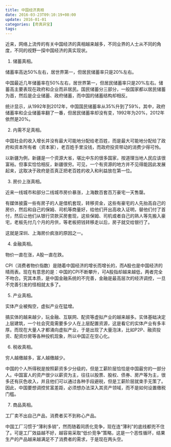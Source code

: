 ```yaml
---
title: 中国经济真相
date: 2016-03-23T09:10:19+08:00
update: 2016-01-01
categories: [奇真异宝]
tags:
---
```


近来，网络上流传的有关中国经济的真相越来越多，不同业界的人士从不同的角度，不同的视野一探中国经济的真实现状。

1. 储蓄真相。

储蓄率高达50%左右，居世界第一，但居民储蓄率只是20%左右。

中国最近几年储蓄率在50%左右，居世界第一，但居民储蓄率只是20%左右。储蓄高主要表现在政府和企业而非居民。国民储蓄分三部分，一般国家都以居民储蓄为首，然后是企业储蓄、政府储蓄，而中国的储蓄结构却相反。

统计显示，从1992年到2012年，中国国民储蓄率从35%升到了59%，其中，政府储蓄率和企业储蓄率翻了一番，但居民储蓄率却没有变，1992年为20%，2012年依然是20%。

2. 内需不足真相。

中国社会的收入增长并没有最大可能地分配给老百姓，而是最大可能地分配给了政府和资本所有者（资本家），老百姓手里没钱，而政府投资带动的消费少得可怜。

以新疆为例，新疆是一个资源大省，堪比中东的很多国家，按道理当地人民应该很富裕。但事实恰恰相反，新疆很穷。可见，一个有资源的地方并不见得能因此发展起来，这取决于政府是否真正把老百姓的收入和利益放在第一位。

3. 房价上涨真相。

近来一线城市和部分二线城市房价暴涨，上海数百套百万豪宅一天售罄。

有媒体披露一些有房子的人是借机套现，转移资金，这些有豪宅的人先抬高自己的房价，然后和自己的保姆、司机等商量好，给他们开出高收入证明，替他们付了首付，然后让他们从银行贷款买房套现，这些保姆、司机或者自己的熟人等先搬入豪宅，老板先付几个月的月供，等老板把钱转移走以后，房子就交给银行了。

这就是深圳、上海房价疯涨的原因之一。

4. 金融真相。

物价一直在涨，A股一直在跌。

CPI（消费者物价指数）是随着中国经济的增长而增长的，而A股也是中国经济的晴雨表。现在有意思的是：中国的CPI不断攀升，可A股指却越来越低，两者完全不吻合。究其本质，是中国金融系统的不完善，金融是最高层次的经济调控，一旦不完善引发的怪相就太多了。

5. 产业真相。

实体产业被掏空，虚拟产业在猛增。

搞实体的越来越少，玩金融、互联网、配资等虚拟产业的越来越多。实体基础决定上层建筑，一个社会究竟需要多少人在上层配置资源，这是看它的实体产业有多丰厚。而现在大量人才都涌向虚拟产业，于是出现了大量泡沫，比如P2P、融资投资、配资炒房等各种投机现象，所以中国正在空心化。

6. 税收真相。

穷人越缴越多，富人越缴越少。

中国的个人所得税是按照薪资多少分级的，但是工薪阶层恰恰是中国最穷的一部分人。中国富人的资产很少以薪资为主，往往以股票、股权、债券、房产等为主，很多还有灰色收入，并且他们可以通过各种手段避税，但是工薪阶层就束手无策了。因此，中国要想调控贫富差距，必须想办法深入其资产领域，而不是如何设置缴税门槛。

7. 商品真相。

工厂卖不出自己产品，消费者买不到称心产品。

中国工厂习惯于“薄利多销”，然而随着同质化竞争，现在连“薄利”的底线都兜不住了。可是工厂效益越不好，越容易采取“低价竞争”策略，这是一个恶性循环，结果生产的产品越来越满足不了消费者的需求，于是现在两头空。
